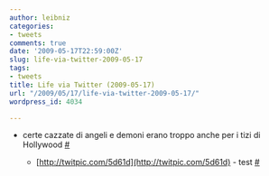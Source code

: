 ```yaml
---
author: leibniz
categories:
- tweets
comments: true
date: '2009-05-17T22:59:00Z'
slug: life-via-twitter-2009-05-17
tags:
- tweets
title: Life via Twitter (2009-05-17)
url: "/2009/05/17/life-via-twitter-2009-05-17/"
wordpress_id: 4034

---
```

* certe cazzate di angeli e demoni erano troppo anche per i tizi di Hollywood [#](http://twitter.com/leibniz/statuses/1825779835)

	
  * [http://twitpic.com/5d61d](http://twitpic.com/5d61d) - test [#](http://twitter.com/leibniz/statuses/1826709007)


